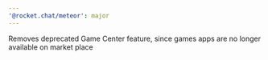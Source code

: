 ```yaml
---
'@rocket.chat/meteor': major
---
```


Removes deprecated Game Center feature, since games apps are no longer available on market place
